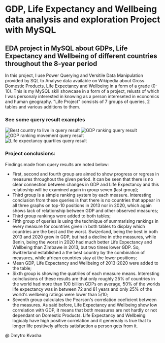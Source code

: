 # GDP, Life Expectancy and Wellbeing data analysis and exploration Project with MySQL

## EDA project in MySQL about GDPs, Life Expectancy and Wellbeing of different countries throughout the 8-year period

In this project, I use Power Querying and Versitile Data Manipulation provided by SQL to Analyse data available on Wikipedia about Gross Domestic Products, Life Expectancy and Wellbeing in a form of a grade (0-10). This is my MySQL skill showcase in a form of a project, relusts of which I was personaly interested in knowing as a person intereseted in economics and human geography. "Life Project" consists of 7 groups of queries, 2 tables and various additions to them.

### See some query result examples
![Best country to live in query result](https://github.com/dimitriousss/nba2k/assets/136066480/4a1aee70-5f0d-4deb-9c67-e278683f965b)
![GDP ranking query result](https://github.com/dimitriousss/nba2k/assets/136066480/49ce5509-50c7-415d-894e-431c611b36c5)
![GDP ranking movement query result](https://github.com/dimitriousss/lifeproject/assets/136066480/38011039-a61b-4bb2-a67b-bd792d92b8f3)
![Life expectancy quartiles query result](https://github.com/dimitriousss/nba2k/assets/136066480/8c03c30e-0c1a-4af3-a66c-8e36093690da)

### Project conclusions:
Findings made from query results are noted below:
- First, second and fourth group are aimed to show progress or regress in measures throughout the given period. It can be seen that there is no clear connection between changes in GDP and Life Expectancy and this relatioship will be examined again in group seven (last group);
- Third group is a simple ranking system by each measure. Interesting conclusion from these queries is that there is no countries that appear in all three graphs on top-10 positions in 2013 nor in 2020, which again shows lack of relationship between GDP and other observed measures;
- Third group rankings were added to both tables;
- Fifth group of queries is using the technique of summarising rankings in every measure for countries given in both tables to display which countries are the best and the worst. Swizerland, being the best in both 2013 and 2020 grew in GDP, but had a decline in othe measures, while Benin, being the worst in 2020 had much better Life Expectancy and Wellbeing than Zimbawe in 2013, but two times lower GDP. So, Switzerland established a the best country by the combination of measures, while african countries stay at the lower positions;
- Mean GDP, Life Expectancy and Wellbeing of 2013-2020 were added to the table;
- Sixth group is showing the quatriles of each measure means. Interesting colnclusions of these results are that only roughly 25% of countries in the world had more than 100 billion GDPs on average, 50% of the worlds life expectancy was in between 72 and 81 years and only 25% of the world's wellbeing ratings were lower than 5/10;
- Seventh group calculates the Pearson's correlation coeficient between the measures. As said before, Life Expectancy and Wellbeing show low correlation with GDP, it means that both measures are not hardly or not dependant on Domestic Products. Life Expectancy and Wellbeing logicaly have high positive correlation and it generealy is true that to longer life positively affects satisfaction a person gets from it.

@ Dmytro Kvasha
